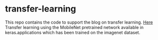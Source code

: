 # transfer-learning
This repo contains the code to support the blog on transfer learning. [Here](https://towardsdatascience.com/keras-transfer-learning-for-beginners-6c9b8b7143e) 
Transfer learning using the MobileNet pretrained network available in keras.applications which has been trained on the imagenet dataset.
